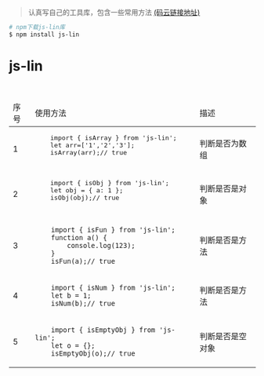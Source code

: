 

> 认真写自己的工具库，包含一些常用方法 [(码云链接地址)](https://gitee.com/lcbzm/lin-js.git)

```bash
# npm下载js-lin库
$ npm install js-lin
```



# js-lin
<table>
<thead>
<tr>
    <td>序号</td>
	<td>使用方法</td>
	<td>描述</td>
</tr>
</thead>
<tbody>	
<tr>
    <td>1</td>
	<td>
	<pre style="background-color: transparent;">
	import { isArray } from 'js-lin';
	let arr=['1','2','3'];
	isArray(arr);// true
	</pre>
	</td> 
	<td>判断是否为数组</td>
</tr>
<tr>
    <td>2</td>
	<td>
	<pre style="background-color: transparent;">
	import { isObj } from 'js-lin';
	let obj = { a: 1 };
	isObj(obj);// true
	</pre>
	</td> 
	<td>判断是否是对象</td>
</tr>
<tr>
    <td>3</td>
	<td>
	<code>
	import { isFun } from 'js-lin';
	function a() { 
    	console.log(123);
	}
	isFun(a);// true
	</code>
	</td> 
	<td>判断是否是方法</td>
</tr>
<tr>
    <td>4</td>
	<td>
	<code>
	import { isNum } from 'js-lin';
	let b = 1;
	isNum(b);// true
	</code>
	</td> 
	<td>判断是否是方法</td>
</tr>
<tr>
    <td>5</td>
	<td>
	<code>
	import { isEmptyObj } from 'js-lin';
	let o = {};
	isEmptyObj(o);// true
	</code>
	</td> 
	<td>判断是否是空对象</td>
</tr>
</tbody>
</table>


